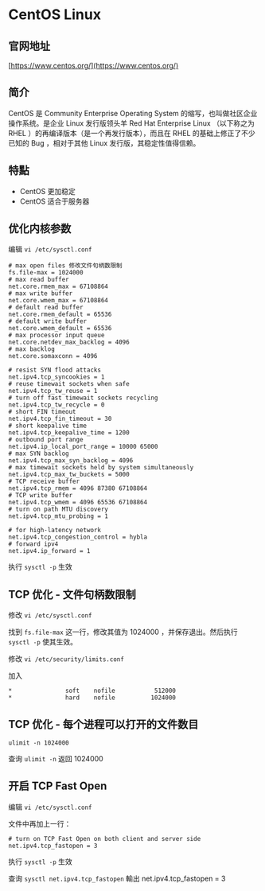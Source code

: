 # CentOS Linux

## 官网地址

[https://www.centos.org/](https://www.centos.org/)

## 简介

CentOS 是 Community Enterprise Operating System 的缩写，也叫做社区企业操作系统。是企业 Linux 发行版领头羊 Red Hat Enterprise Linux （以下称之为 RHEL ）的再编译版本（是一个再发行版本），而且在 RHEL 的基础上修正了不少已知的 Bug ，相对于其他 Linux 发行版，其稳定性值得信赖。


## 特點

- CentOS 更加稳定
- CentOS 适合于服务器

## 优化内核参数

编辑 `vi /etc/sysctl.conf`

```
# max open files 修改文件句柄数限制
fs.file-max = 1024000
# max read buffer
net.core.rmem_max = 67108864
# max write buffer
net.core.wmem_max = 67108864
# default read buffer
net.core.rmem_default = 65536
# default write buffer
net.core.wmem_default = 65536
# max processor input queue
net.core.netdev_max_backlog = 4096
# max backlog
net.core.somaxconn = 4096

# resist SYN flood attacks
net.ipv4.tcp_syncookies = 1
# reuse timewait sockets when safe
net.ipv4.tcp_tw_reuse = 1
# turn off fast timewait sockets recycling
net.ipv4.tcp_tw_recycle = 0
# short FIN timeout
net.ipv4.tcp_fin_timeout = 30
# short keepalive time
net.ipv4.tcp_keepalive_time = 1200
# outbound port range
net.ipv4.ip_local_port_range = 10000 65000
# max SYN backlog
net.ipv4.tcp_max_syn_backlog = 4096
# max timewait sockets held by system simultaneously
net.ipv4.tcp_max_tw_buckets = 5000
# TCP receive buffer
net.ipv4.tcp_rmem = 4096 87380 67108864
# TCP write buffer
net.ipv4.tcp_wmem = 4096 65536 67108864
# turn on path MTU discovery
net.ipv4.tcp_mtu_probing = 1

# for high-latency network
net.ipv4.tcp_congestion_control = hybla
# forward ipv4
net.ipv4.ip_forward = 1
```

执行 `sysctl -p` 生效

## TCP 优化 - 文件句柄数限制

修改 `vi /etc/sysctl.conf`

找到 `fs.file-max` 这一行，修改其值为 1024000 ，并保存退出。然后执行 `sysctl -p` 使其生效。

修改 `vi /etc/security/limits.conf`

加入
```
*               soft    nofile           512000
*               hard    nofile          1024000
```

## TCP 优化 - 每个进程可以打开的文件数目

```
ulimit -n 1024000
```

查询 `ulimit -n` 返回 1024000

## 开启 TCP Fast Open

编辑 `vi /etc/sysctl.conf`

文件中再加上一行：

```
# turn on TCP Fast Open on both client and server side
net.ipv4.tcp_fastopen = 3
```

执行 `sysctl -p` 生效

查询 `sysctl net.ipv4.tcp_fastopen` 輸出 net.ipv4.tcp_fastopen = 3
